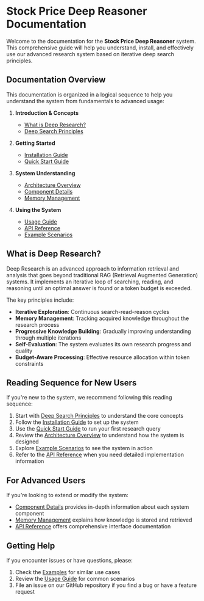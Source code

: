 # Stock Price Deep Reasoner Documentation

Welcome to the documentation for the **Stock Price Deep Reasoner** system. This comprehensive guide will help you understand, install, and effectively use our advanced research system based on iterative deep search principles.

## Documentation Overview

This documentation is organized in a logical sequence to help you understand the system from fundamentals to advanced usage:

1. **Introduction & Concepts**
   - [What is Deep Research?](#what-is-deep-research)
   - [Deep Search Principles](deep_search_principles.md)

2. **Getting Started**
   - [Installation Guide](installation.md)
   - [Quick Start Guide](quick_start.md)

3. **System Understanding**
   - [Architecture Overview](architecture.md)
   - [Component Details](components.md)
   - [Memory Management](memory_management.md)

4. **Using the System**
   - [Usage Guide](usage_guide.md)
   - [API Reference](api_reference.md)
   - [Example Scenarios](examples.md)

## What is Deep Research?

Deep Research is an advanced approach to information retrieval and analysis that goes beyond traditional RAG (Retrieval Augmented Generation) systems. It implements an iterative loop of searching, reading, and reasoning until an optimal answer is found or a token budget is exceeded.

The key principles include:
- **Iterative Exploration**: Continuous search-read-reason cycles
- **Memory Management**: Tracking acquired knowledge throughout the research process
- **Progressive Knowledge Building**: Gradually improving understanding through multiple iterations
- **Self-Evaluation**: The system evaluates its own research progress and quality
- **Budget-Aware Processing**: Effective resource allocation within token constraints

## Reading Sequence for New Users

If you're new to the system, we recommend following this reading sequence:

1. Start with [Deep Search Principles](deep_search_principles.md) to understand the core concepts
2. Follow the [Installation Guide](installation.md) to set up the system
3. Use the [Quick Start Guide](quick_start.md) to run your first research query
4. Review the [Architecture Overview](architecture.md) to understand how the system is designed
5. Explore [Example Scenarios](examples.md) to see the system in action
6. Refer to the [API Reference](api_reference.md) when you need detailed implementation information

## For Advanced Users

If you're looking to extend or modify the system:

- [Component Details](components.md) provides in-depth information about each system component
- [Memory Management](memory_management.md) explains how knowledge is stored and retrieved
- [API Reference](api_reference.md) offers comprehensive interface documentation

## Getting Help

If you encounter issues or have questions, please:
1. Check the [Examples](examples.md) for similar use cases
2. Review the [Usage Guide](usage_guide.md) for common scenarios
3. File an issue on our GitHub repository if you find a bug or have a feature request 